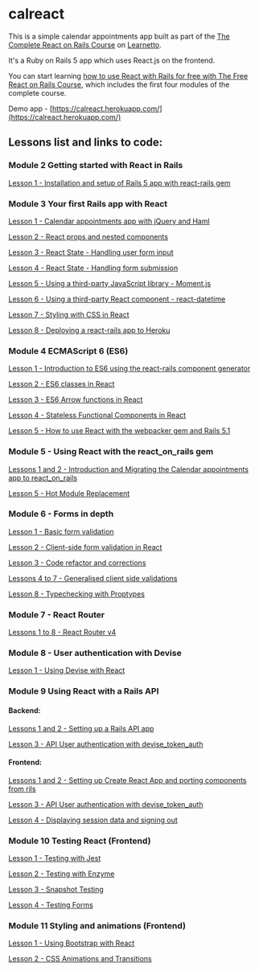 # calreact

This is a simple calendar appointments app built as part of the [The Complete React on Rails Course](https://learnetto.com/users/hrishio/courses/the-complete-react-on-rails-5-course) on [Learnetto](https://learnetto.com).

It's a Ruby on Rails 5 app which uses React.js on the frontend.

You can start learning [how to use React with Rails for free with The Free React on Rails Course](https://learnetto.com/users/hrishio/courses/the-free-react-on-rails-course), which includes the first four modules of the complete course.

Demo app - [https://calreact.herokuapp.com/](https://calreact.herokuapp.com/)

## Lessons list and links to code:

### Module 2 Getting started with React in Rails

[Lesson 1 - Installation and setup of Rails 5 app with react-rails gem](https://github.com/learnetto/calreact/tree/lesson-2.1)

### Module 3 Your first Rails app with React

[Lesson 1 - Calendar appointments app with jQuery and Haml](https://github.com/learnetto/calreact/tree/lesson-3.1)

[Lesson 2 - React props and nested components](https://github.com/learnetto/calreact/tree/lesson-3.2)

[Lesson 3 - React State - Handling user form input](https://github.com/learnetto/calreact/tree/lesson-3.3)

[Lesson 4 - React State - Handling form submission](https://github.com/learnetto/calreact/tree/lesson-3.4)

[Lesson 5 - Using a third-party JavaScript library - Moment.js](https://github.com/learnetto/calreact/tree/lesson-3.5)

[Lesson 6 - Using a third-party React component - react-datetime](https://github.com/learnetto/calreact/tree/lesson-3.6)

[Lesson 7 - Styling with CSS in React](https://github.com/learnetto/calreact/tree/lesson-3.7)

[Lesson 8 - Deploying a react-rails app to Heroku](https://github.com/learnetto/calreact/tree/lesson-3.8)

### Module 4 ECMAScript 6 (ES6)

[Lesson 1 - Introduction to ES6 using the react-rails component generator](https://github.com/learnetto/calreact/tree/lesson-4.1-4.3)

[Lesson 2 - ES6 classes in React](https://github.com/learnetto/calreact/tree/lesson-4.1-4.3)

[Lesson 3 - ES6 Arrow functions in React](https://github.com/learnetto/calreact/tree/lesson-4.1-4.3)

[Lesson 4 - Stateless Functional Components in React](https://github.com/learnetto/calreact/tree/lesson-4.4)

[Lesson 5 - How to use React with the webpacker gem and Rails 5.1](https://github.com/learnetto/calreact/tree/lesson-4.5)

### Module 5 - Using React with the react_on_rails gem

[Lessons 1 and 2 - Introduction and Migrating the Calendar appointments app to react_on_rails](https://github.com/learnetto/calreact/tree/calreact-ror)

[Lesson 5 - Hot Module Replacement](https://github.com/learnetto/calreact/tree/hmr)

### Module 6 - Forms in depth

[Lesson 1 - Basic form validation](https://github.com/learnetto/calreact/tree/m6l1-rails-validation)

[Lesson 2 - Client-side form validation in React](https://github.com/learnetto/calreact/tree/m6l2-title-validation-in-react)

[Lesson 3 - Code refactor and corrections](https://github.com/learnetto/calreact/tree/m6l3-refactor)

[Lessons 4 to 7 - Generalised client side validations](https://github.com/learnetto/calreact/tree/m6l7-generalised-validations)

[Lesson 8 - Typechecking with Proptypes](https://github.com/learnetto/calreact/tree/m6l8-proptypes)

### Module 7 - React Router

[Lessons 1 to 8 - React Router v4](https://github.com/learnetto/calreact/tree/m7-react-router)

### Module 8 - User authentication with Devise

[Lesson 1 - Using Devise with React](https://github.com/learnetto/calreact/tree/m8-devise)

### Module 9 Using React with a Rails API

#### Backend:

[Lessons 1 and 2 - Setting up a Rails API app](https://github.com/learnetto/calreact/tree/m9l1-rails-api)

[Lesson 3 - API User authentication with devise_token_auth](https://github.com/learnetto/calreact/tree/m9l3-devise-token-auth)

#### Frontend:

[Lessons 1 and 2 - Setting up Create React App and porting components from rils](https://github.com/https://github.com/learnetto/calreact-frontend/tree/m9l2-port-components)

[Lesson 3 - API User authentication with devise_token_auth](learnetto/contend/tree/m9l3-login)

[Lesson 4 - Displaying session data and signing out](https://github.com/learnetto/calreact-frontend/tree/m9l4-sign-out)

### Module 10 Testing React (Frontend)

[Lesson 1 - Testing with Jest](https://github.com/learnetto/calreact-frontend/tree/m10l1-jest)

[Lesson 2 - Testing with Enzyme](https://github.com/learnetto/calreact-frontend/tree/m10l2-enzyme)

[Lesson 3 - Snapshot Testing](https://github.com/learnetto/calreact-frontend/tree/m10l3-snapshot-testing)

[Lesson 4 - Testing Forms](https://github.com/learnetto/calreact-frontend/tree/m10l4-testing-forms)

### Module 11 Styling and animations (Frontend)

[Lesson 1 - Using Bootstrap with React](https://github.com/learnetto/calreact-frontend/tree/m11l1-bootstrap)

[Lesson 2 - CSS Animations and Transitions](https://github.com/learnetto/calreact-frontend/tree/m11l2-transitions)
